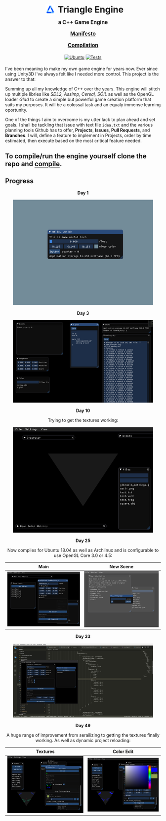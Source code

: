 <h1 align="center" style="border-bottom:0">
  <div style="display:flex; justify-content:center; margin-bottom:.5em">
    <img src="misc/icons/logo.svg" alt="drawing" width="30" style="margin-right:10px;margin-left:10px"/>
    Triangle Engine
  </div>
  <div style="font-size:.6em;margin-bottom:10px">
    a C++ Game Engine
  </div>
  <div style="font-size:.6em">
    
[Manifesto](misc/docs/manifesto.md)

[Compilation](misc/docs/compiling.md)

  </div>
</h1>

<div align="center" style="text-align:center; margin:20px">

[![Ubuntu](https://github.com/rubend056/engine/actions/workflows/ubuntu.yml/badge.svg)](https://github.com/rubend056/engine/actions/workflows/ubuntu.yml)
[![Tests](https://github.com/rubend056/engine/actions/workflows/tests.yml/badge.svg)](https://github.com/rubend056/engine/actions/workflows/tests.yml)

</div>

I've been meaning to make my own game engine for years now. Ever since using Unity3D I've always felt like I needed more control. This project is the answer to that:

Summing up all my knowledge of C++ over the years. This engine will stitch up multiple libries like _SDL2, Assimp, Cereal, SOIL_ as well as the OpenGL loader _Glad_ to create a simple but powerful game creation platform that suits my purposes. It will be a colossal task and an equaly immense learning oportunity.

One of the things I aim to overcome is my utter lack to plan ahead and set goals. I shall be tackling that issue with text file `idea.txt` and the various planning tools Github has to offer, **Projects**, **Issues**, **Pull Requests**, and **Branches**. I will, define a feature to implement in Projects, order by time estimated, then execute based on the most critical feature needed.

## To compile/run the engine yourself clone the repo and [compile](misc/docs/compiling.md).

## Progress

<p align="center"><b>Day 1</b></p>
<p align="center">
<img class="image" width="90%" style="width: 90%;" alt="A simple screen" src=".images/day1.png">

<p align="center"><b>Day 3</b></p>
<p align="center">
<img class="image" width="90%" alt="File Editor, and file events with inotify" src=".images/day3.png">

<p align="center"><b>Day 10</b></p>
<p align="center">
Trying to get the textures working:<br>
<p align="center">
<img class="image" width="90%" alt="Still trying to get the textures working" src=".images/day10.png">

<p align="center"><b>Day 25</b></p>
<p align="center">
Now compiles for Ubuntu 18.04 as well as Archlinux and is configurable to use OpenGL Core 3.0 or 4.5:

|           Main           |        New Scene         |
| :----------------------: | :----------------------: |
| ![](.images/day25_1.png) | ![](.images/day25_0.png) |

<!-- <p align="center"><b>Day 30</b></p>
<p align="center">
<img class="image" width="90%" src=".images/day30.gif"> -->

<p align="center"><b>Day 33</b></p>
<p align="center">
<img class="image" width="90%" src=".images/day33.png">

<p align="center"><b>Day 49</b></p>
<p align="center">
A huge range of improvement from serailizing to getting the textures finally working. As well as dynamic project reloading:

|         Textures         |        Color Edit        |
| :----------------------: | :----------------------: |
| ![](.images/day49_0.png) | ![](.images/day49_1.png) |

<br>
